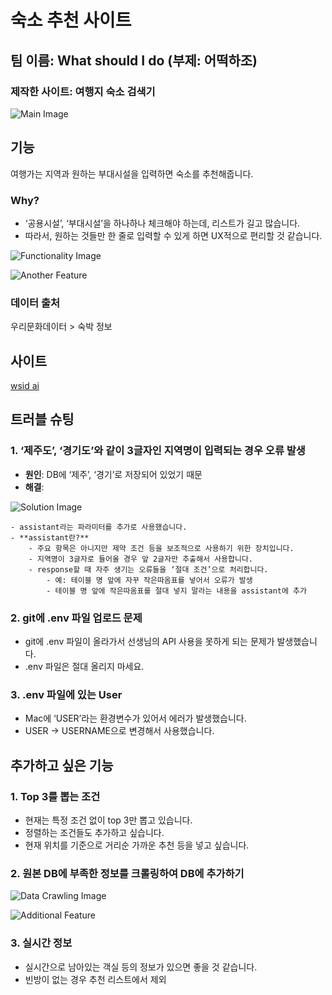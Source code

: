 # 숙소 추천 사이트

## 팀 이름: What should I do (부제: 어떡하조)

### 제작한 사이트: 여행지 숙소 검색기

![Main Image](sandbox:/mnt/data/Untitled.png)

## 기능

여행가는 지역과 원하는 부대시설을 입력하면 숙소를 추천해줍니다.

### Why?

- ‘공용시설’, ‘부대시설’을 하나하나 체크해야 하는데, 리스트가 길고 많습니다.
- 따라서, 원하는 것들만 한 줄로 입력할 수 있게 하면 UX적으로 편리할 것 같습니다.

![Functionality Image](sandbox:/mnt/data/Untitled%201.png)

![Another Feature](sandbox:/mnt/data/Untitled%202.png)

### 데이터 출처

우리문화데이터 > 숙박 정보

## 사이트

[wsid ai](https://wsidsecondproject-ni43f8xuc2jdglmnf9bzsd.streamlit.app/)

## 트러블 슈팅

### 1. ‘제주도’, ‘경기도’와 같이 3글자인 지역명이 입력되는 경우 오류 발생

- **원인**: DB에 ‘제주’, ‘경기’로 저장되어 있었기 때문
- **해결**: 

![Solution Image](sandbox:/mnt/data/Untitled%203.png)

    - assistant라는 파라미터를 추가로 사용했습니다.
    - **assistant란?**
        - 주요 항목은 아니지만 제약 조건 등을 보조적으로 사용하기 위한 장치입니다.
        - 지역명이 3글자로 들어올 경우 앞 2글자만 추출해서 사용합니다.
        - response할 때 자주 생기는 오류들을 ‘절대 조건’으로 처리합니다.
            - 예: 테이블 명 앞에 자꾸 작은따옴표를 넣어서 오류가 발생
            - 테이블 명 앞에 작은따옴표를 절대 넣지 말라는 내용을 assistant에 추가

### 2. git에 .env 파일 업로드 문제

- git에 .env 파일이 올라가서 선생님의 API 사용을 못하게 되는 문제가 발생했습니다.
- .env 파일은 절대 올리지 마세요.

### 3. .env 파일에 있는 User

- Mac에 ‘USER’라는 환경변수가 있어서 에러가 발생했습니다.
- USER → USERNAME으로 변경해서 사용했습니다.

## 추가하고 싶은 기능

### 1. Top 3를 뽑는 조건

- 현재는 특정 조건 없이 top 3만 뽑고 있습니다.
- 정렬하는 조건들도 추가하고 싶습니다.
- 현재 위치를 기준으로 거리순 가까운 추천 등을 넣고 싶습니다.

### 2. 원본 DB에 부족한 정보를 크롤링하여 DB에 추가하기

![Data Crawling Image](sandbox:/mnt/data/Untitled%204.png)

![Additional Feature](sandbox:/mnt/data/Untitled%205.png)

### 3. 실시간 정보

- 실시간으로 남아있는 객실 등의 정보가 있으면 좋을 것 같습니다.
- 빈방이 없는 경우 추천 리스트에서 제외